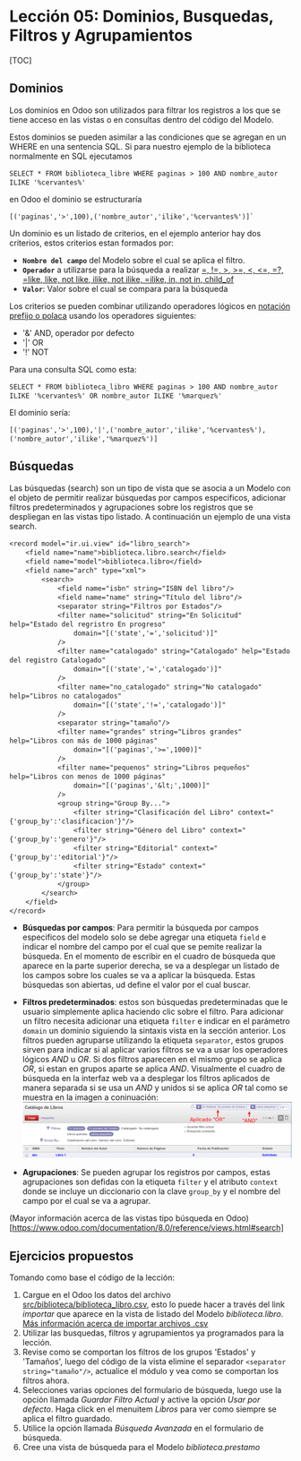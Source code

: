 Lección 05: Dominios, Busquedas, Filtros y Agrupamientos
========================================================

[TOC]

Dominios
--------

Los dominios en Odoo son utilizados para filtrar los registros a los que se tiene acceso en las vistas o en consultas dentro del código del Modelo.

Estos dominios se pueden asimilar a las condiciones que se agregan en un WHERE en una sentencia SQL. Si para nuestro ejemplo de la biblioteca normalmente en SQL ejecutamos

	SELECT * FROM biblioteca_libre WHERE paginas > 100 AND nombre_autor ILIKE '%cervantes%'

en Odoo el dominio se estructuraría

	[('paginas','>',100),('nombre_autor','ilike','%cervantes%')]`

Un dominio es un listado de criterios, en el ejemplo anterior hay dos criterios, estos criterios estan formados por:

- **`Nombre del campo`** del Modelo sobre el cual se aplica el filtro.
- **`Operador`** a utilizarse para la búsqueda a realizar [=, !=, >, >=, <, <=, =?, =like, like, not like, ilike, not ilike, =ilike, in, not in, child_of](https://www.odoo.com/documentation/8.0/reference/orm.html#domains)
- **`Valor`**: Valor sobre el cual se compara para la búsqueda

Los criterios se pueden combinar utilizando operadores lógicos en [notación prefijo o polaca](http://es.wikipedia.org/wiki/Notaci%C3%B3n_polaca) usando los operadores siguientes:

- '&' AND, operador por defecto
- '|' OR
- '!' NOT

Para una consulta SQL como esta:

    SELECT * FROM biblioteca_libro WHERE paginas > 100 AND nombre_autor ILIKE '%cervantes%' OR nombre_autor ILIKE '%marquez%'

El dominio sería:

    [('paginas','>',100),'|',('nombre_autor','ilike','%cervantes%'),('nombre_autor','ilike','%marquez%')]

Búsquedas
---------

Las búsquedas (search) son un tipo de vista que se asocia a un Modelo con el objeto de permitir realizar búsquedas por campos especificos, adicionar filtros predeterminados y agrupaciones sobre los registros que se despliegan en las vistas tipo listado. A continuación un ejemplo de una vista search.

    <record model="ir.ui.view" id="libro_search">
        <field name="name">biblioteca.libro.search</field>
        <field name="model">biblioteca.libro</field>
        <field name="arch" type="xml">
            <search>
                <field name="isbn" string="ISBN del libro"/>
                <field name="name" string="Título del libro"/>
                <separator string="Filtros por Estados"/>
                <filter name="solicitud" string="En Solicitud" help="Estado del regristro En progreso"
                    domain="[('state','=','solicitud')]"
                />
                <filter name="catalogado" string="Catalogado" help="Estado del registro Catalogado"
                    domain="[('state','=','catalogado')]"
                />
                <filter name="no_catalogado" string="No catalogado" help="Libros no catalogados"
                    domain="[('state','!=','catalogado')]"
                />
                <separator string="tamaño"/>
                <filter name="grandes" string="Libros grandes" help="Libros con más de 1000 páginas"
                    domain="[('paginas','>=',1000)]"
                />
                <filter name="pequenos" string="Libros pequeños" help="Libros con menos de 1000 páginas"
                    domain="[('paginas','&lt;',1000)]"
                />
                <group string="Group By...">
                    <filter string="Clasificación del Libro" context="{'group_by':'clasificacion'}"/>
                    <filter string="Género del Libro" context="{'group_by':'genero'}"/>
                    <filter string="Editorial" context="{'group_by':'editorial'}"/>
                    <filter string="Estado" context="{'group_by':'state'}"/>
                </group>
            </search>
        </field>
    </record>

- **Búsquedas por campos**: Para permitir la búsqueda por campos especificos del modelo solo se debe agregar una etiqueta `field` e indicar el nombre del campo por el cual que se pemite realizar la búsqueda. En el momento de escribir en el cuadro de búsqueda que aparece en la parte superior derecha, se va a desplegar un listado de los campos sobre los cuales se va a aplicar la búsqueda. Estas búsquedas son abiertas, ud define el valor por el cual buscar.

- **Filtros predeterminados**: estos son búsquedas predeterminadas que le usuario simplemente aplica haciendo clic sobre el filtro. Para adicionar un filtro necesita adicionar una etiqueta `filter` e indicar en el parámetro `domain` un dominio siguiendo la sintaxis vista en la sección anterior. Los filtros pueden agruparse utilizando la etiqueta `separator`, estos grupos sirven para indicar si al aplicar varios filtros se va a usar los operadores lógicos *AND* u *OR*. Si dos filtros aparecen en el mismo grupo se aplica *OR*, si estan en grupos aparte se aplica *AND*. Visualmente el cuadro de búsqueda en la interfaz web va a desplegar los filtros aplicados de manera separada si se usa un *AND* y unidos si se aplica *OR* tal como se muestra en la imagen a coninuación:
![filtros en Odoo](odoo_filtros.png)

- **Agrupaciones**: Se pueden agrupar los registros por campos, estas agrupaciones son defidas con la etiqueta `filter` y el atributo `context` donde se incluye un diccionario con la clave `group_by` y el nombre del campo por el cual se va a agrupar.

(Mayor información acerca de las vistas tipo búsqueda en Odoo)[https://www.odoo.com/documentation/8.0/reference/views.html#search]

Ejercicios propuestos
---------------------

Tomando como base el código de la lección:

1. Cargue en el Odoo los datos del archivo [src/biblioteca/biblioteca_libro.csv](src/biblioteca/biblioteca_libro.csv), esto lo puede hacer a través del link *_importar_* que aparece en la vista de listado del Modelo *biblioteca.libro*. [Más información acerca de importar archivos .csv](https://www.odoo.com/documentation/8.0/reference/data.html#csv-data-files)
1. Utilizar las busquedas, filtros y agrupamientos ya programados para la lección.
1. Revise como se comportan los filtros de los grupos 'Estados' y 'Tamaños', luego del código de la vista elimine el separador `<separator string="tamaño"/>`, actualice el módulo y vea como se comportan los filtros ahora.
1. Selecciones varias opciones del formulario de búsqueda, luego use la opción llamada *Guardar Filtro Actual* y active la opción *Usar por defecto*. Haga click en el menuitem *Libros* para ver como siempre se aplica el filtro guardado.
1. Utilice la opción llamada *Búsqueda Avanzada* en el formulario de búsqueda.
1. Cree una vista de búsqueda para el Modelo *biblioteca.prestamo*
